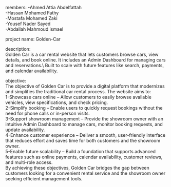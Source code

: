 members: -Ahmed Attia Abdelfattah\
         -Hassan Mohamed Fathy\
         -Mostafa Mohamed Zaki\
         -Yousef Nader Sayed\
         -Abdallah Mahmoud ismael

project name: Golden-Car

description:\
Golden Car is a car rental website that lets customers browse cars, view details, and book online. It includes an Admin Dashboard for managing cars and reservations.\ Built to scale with future features like search, payments, and calendar availability.

objective:\
The objective of Golden Car is to provide a digital platform that modernizes and simplifies the traditional car rental process. The website aims to:\
  1-Showcase cars online – Allow customers to easily browse available vehicles, view specifications, and check pricing.\
  2-Simplify booking – Enable users to quickly request bookings without the need for phone calls or in-person visits.\
  3-Support showroom management – Provide the showroom owner with an intuitive Admin Dashboard to manage cars, monitor booking requests, and update availability.\
  4-Enhance customer experience – Deliver a smooth, user-friendly interface that reduces effort and saves time for both customers and the showroom owner.\
  5-Enable future scalability – Build a foundation that supports advanced features such as online payments, calendar availability, customer reviews, and multi-role access.\
By achieving these objectives, Golden Car bridges the gap between customers looking for a convenient rental service and the showroom owner seeking efficient management tools.
